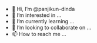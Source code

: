 - 👋 Hi, I’m @panjikun-dinda
- 👀 I’m interested in ...
- 🌱 I’m currently learning ...
- 💞️ I’m looking to collaborate on ...
- 📫 How to reach me ...

<!---
panjikun-dinda/panjikun-dinda is a ✨ special ✨ repository because its `README.md` (this file) appears on your GitHub profile.
You can click the Preview link to take a look at your changes.
--->
